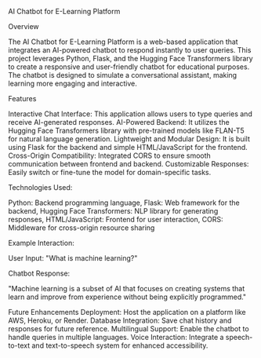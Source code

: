 AI Chatbot for E-Learning Platform

Overview

The AI Chatbot for E-Learning Platform is a web-based application that integrates an AI-powered chatbot to respond instantly to user queries. This project leverages Python, Flask, and the Hugging Face Transformers library to create a responsive and user-friendly chatbot for educational purposes. The chatbot is designed to simulate a conversational assistant, making learning more engaging and interactive.

Features

Interactive Chat Interface: This application allows users to type queries and receive AI-generated responses.
AI-Powered Backend: It utilizes the Hugging Face Transformers library with pre-trained models like FLAN-T5 for natural language generation.
Lightweight and Modular Design: It is built using Flask for the backend and simple HTML/JavaScript for the frontend.
Cross-Origin Compatibility: Integrated CORS to ensure smooth communication between frontend and backend.
Customizable Responses: Easily switch or fine-tune the model for domain-specific tasks.

Technologies Used:

Python: Backend programming language,
Flask: Web framework for the backend,
Hugging Face Transformers: NLP library for generating responses,
HTML/JavaScript: Frontend for user interaction,
CORS: Middleware for cross-origin resource sharing

Example Interaction:

User Input:
"What is machine learning?"

Chatbot Response:

"Machine learning is a subset of AI that focuses on creating systems that learn and improve from experience without being explicitly programmed."

Future Enhancements
Deployment: Host the application on a platform like AWS, Heroku, or Render.
Database Integration: Save chat history and responses for future reference.
Multilingual Support: Enable the chatbot to handle queries in multiple languages.
Voice Interaction: Integrate a speech-to-text and text-to-speech system for enhanced accessibility.
